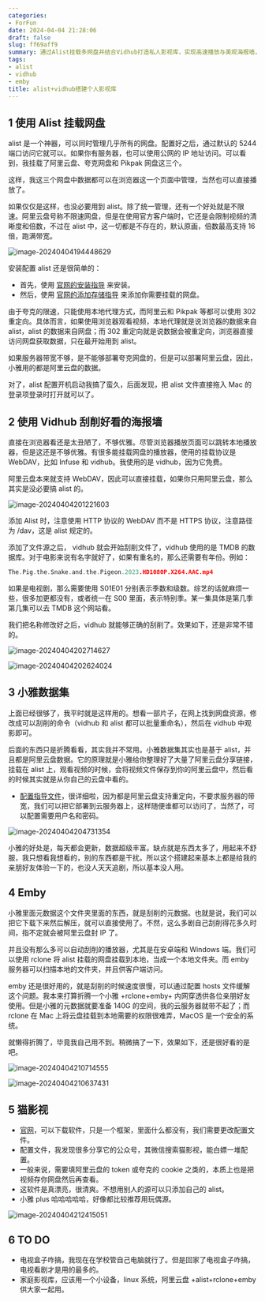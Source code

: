 ```yaml
---
categories:
- ForFun
date: 2024-04-04 21:28:06
draft: false
slug: ff69aff9
summary: 通过Alist挂载多网盘并结合Vidhub打造私人影视库，实现高速播放与美观海报墙，分享小雅数据集、Emby及猫影视等实用方案。
tags:
- alist
- vidhub
- emby
title: alist+vidhub搭建个人影视库
---
```


## 1 使用 Alist 挂载网盘

alist 是一个神器，可以同时管理几乎所有的网盘。配置好之后，通过默认的 5244 端口访问它就可以。如果你有服务器，也可以使用公网的 IP 地址访问。可以看到，我挂载了阿里云盘、夸克网盘和 Pikpak 网盘这三个。

这样，我这三个网盘中数据都可以在浏览器这一个页面中管理，当然也可以直接播放了。

如果仅仅是这样，也没必要用到 alist。除了统一管理，还有一个好处就是不限速。阿里云盘号称不限速网盘，但是在使用官方客户端时，它还是会限制视频的清晰度和倍数，不过在 alist 中，这一切都是不存在的，默认原画，倍数最高支持 16 倍，跑满带宽。

![image-20240404194448629](https://ceyewan.oss-cn-beijing.aliyuncs.com/typora/image-20240404194448629.png)

安装配置 alist 还是很简单的：

- 首先，使用 [官网的安装指导](https://alist.nn.ci/zh/guide/install/) 来安装。
- 然后，使用 [官网的添加存储指导](https://alist.nn.ci/zh/guide/drivers/) 来添加你需要挂载的网盘。

由于夸克的限速，只能使用本地代理方式，而阿里云和 Pikpak 等都可以使用 302 重定向。具体而言，如果使用浏览器观看视频，本地代理就是说浏览器的数据来自 alist，alist 的数据来自网盘；而 302 重定向就是说数据会被重定向，浏览器直接访问网盘获取数据，只在最开始用到 alist。

如果服务器带宽不够，是不能够部署夸克网盘的，但是可以部署阿里云盘，因此，小雅用的都是阿里云盘的数据。

对了，alist 配置开机启动我搞了蛮久，后面发现，把 alist 文件直接拖入 Mac 的登录项登录时打开就可以了。

## 2 使用 Vidhub 刮削好看的海报墙

直接在浏览器看还是太丑陋了，不够优雅。尽管浏览器播放页面可以跳转本地播放器，但是这还是不够优雅。有很多能挂载网盘的播放器，使用的挂载协议是 WebDAV，比如 Infuse 和 vidhub。我使用的是 vidhub，因为它免费。

阿里云盘本来就支持 WebDAV，因此可以直接挂载，如果你只用阿里云盘，那么其实是没必要搞 alist 的。

![image-20240404201221603](https://ceyewan.oss-cn-beijing.aliyuncs.com/typora/image-20240404201221603.png)

添加 Alist 时，注意使用 HTTP 协议的 WebDAV 而不是 HTTPS 协议，注意路径为 /dav，这是 alist 规定的。

添加了文件源之后， vidhub 就会开始刮削文件了，vidhub 使用的是 TMDB 的数据库。对于电影来说有名字就好了，如果有重名的，那么还需要有年份。例如：

```go
The.Pig.the.Snake.and.the.Pigeon.2023.HD1080P.X264.AAC.mp4
```

如果是电视剧，那么需要使用 S01E01 分别表示季数和级数。综艺的话就麻烦一些，很多加更都没有，或者统一在 S00 里面，表示特别季。某一集具体是第几季第几集可以去 TMDB 这个网站看。

我们把名称修改好之后，vidhub 就能够正确的刮削了。效果如下，还是非常不错的。

![image-20240404202714627](https://ceyewan.oss-cn-beijing.aliyuncs.com/typora/image-20240404202714627.png)

![image-20240404202624024](https://ceyewan.oss-cn-beijing.aliyuncs.com/typora/image-20240404202624024.png)

## 3 小雅数据集

上面已经很够了，我平时就是这样用的。想看一部片子，在网上找到网盘资源，修改成可以刮削的命令（vidhub 和 alist 都可以批量重命名），然后在 vidhub 中观影即可。

后面的东西只是折腾看看，其实我并不常用。小雅数据集其实也是基于 alist，并且都是阿里云盘数据。它的原理就是小雅给你整理好了大量了阿里云盘分享链接，挂载在 alist 上，观看视频的时候，会将视频文件保存到你的阿里云盘中，然后看的时候其实就是从你自己的云盘中看的。

-   [配置指导文件](https://xiaoyaliu.notion.site/xiaoya-docker-69404af849504fa5bcf9f2dd5ecaa75f)，很详细啦，因为都是阿里云盘支持重定向，不要求服务器的带宽，我们可以把它部署到云服务器上，这样随便谁都可以访问了，当然了，可以配置需要用户名和密码。

![image-20240404204731354](https://ceyewan.oss-cn-beijing.aliyuncs.com/typora/image-20240404204731354.png)

小雅的好处是，每天都会更新，数据超级丰富。缺点就是东西太多了，用起来不舒服，我只想看我想看的，别的东西都是干扰。所以这个搭建起来基本上都是给我的亲朋好友体验一下的，也没人天天追剧，所以基本没人用。

## 4 Emby

小雅里面元数据这个文件夹里面的东西，就是刮削的元数据。也就是说，我们可以把它下载下来然后解压，就可以直接使用了。不然，这么多剧自己刮削得花多久时间，指不定就会被阿里云盘封 IP 了。

并且没有那么多可以自动刮削的播放器，尤其是在安卓端和 Windows 端。我们可以使用 rclone 将 alist 挂载的网盘挂载到本地，当成一个本地文件夹。而 emby 服务器可以扫描本地的文件夹，并且供客户端访问。

emby 还是很好用的，就是刮削的时候速度很慢，可以通过配置 hosts 文件缓解这个问题。我本来打算折腾一个小雅 +rclone+emby+ 内网穿透供各位亲朋好友使用。但是小雅的元数据就要准备 140G 的空间，我的云服务器就带不起了；而 rclone 在 Mac 上将云盘挂载到本地需要的权限很难弄，MacOS 是一个安全的系统。

就懒得折腾了，毕竟我自己用不到。稍微搞了一下，效果如下，还是很好看的是吧。

![image-20240404210714555](https://ceyewan.oss-cn-beijing.aliyuncs.com/typora/image-20240404210714555.png)

![image-20240404210637431](https://ceyewan.oss-cn-beijing.aliyuncs.com/typora/image-20240404210637431.png)

## 5 猫影视

-   [官网](https://github.com/catvod/CatVodOpen)，可以下载软件，只是一个框架，里面什么都没有，我们需要更改配置文件。
- 配置文件，我发现很多分享它的公众号，其微信搜索猫影视，能白嫖一堆配置。
- 一般来说，需要填阿里云盘的 token 或夸克的 cookie 之类的，本质上也是把视频存你网盘然后再查看。
- 这软件是真漂亮，很清爽。不想用别人的源可以只添加自己的 alist。
- 小雅 plus 哈哈哈哈哈，好像都比较推荐用玩偶源。

![image-20240404212415051](https://ceyewan.oss-cn-beijing.aliyuncs.com/typora/image-20240404212415051.png)

## 6 TO DO

- 电视盒子咋搞，我现在在学校管自己电脑就行了。但是回家了电视盒子咋搞，电视看剧才是用的最多的。
- 家庭影视库，应该用一个小设备，linux 系统，阿里云盘 +alist+rclone+emby 供大家一起用。